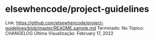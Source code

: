 # elsewhencode/project-guidelines

Link: https://github.com/elsewhencode/project-guidelines/blob/master/README.sample.md
Terminado: No
Tópico: CHANGELOG
Última Visualização: February 17, 2022